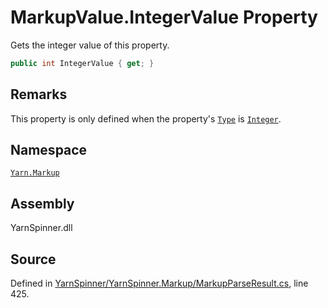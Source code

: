 # MarkupValue.IntegerValue Property
Gets the integer value of this property.

```csharp
public int IntegerValue { get; }
```
## Remarks

This property is only defined when the property's [`Type`](/api/csharp/yarn.markup/markupvalue.type.md) is [`Integer`](/api/csharp/yarn.markup/markupvaluetype.integer.md).




## Namespace
[`Yarn.Markup`](/api/csharp/yarn.markup/README.md)

## Assembly
YarnSpinner.dll

## Source
Defined in [YarnSpinner/YarnSpinner.Markup/MarkupParseResult.cs](https://github.com/YarnSpinnerTool/YarnSpinner//blob/develop/YarnSpinner/YarnSpinner.Markup/MarkupParseResult.cs#L425), line 425.
